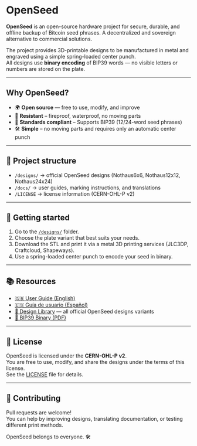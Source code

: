 # OpenSeed

**OpenSeed** is an open-source hardware project for secure, durable, and offline backup of Bitcoin seed phrases.
A decentralized and sovereign alternative to commercial solutions.

The project provides 3D-printable designs to be manufactured in metal and engraved using a simple spring-loaded center punch.  
All designs use **binary encoding** of BIP39 words — no visible letters or numbers are stored on the plate.

---

## Why OpenSeed?

- 🌍 **Open source** — free to use, modify, and improve
- 🧱 **Resistant** – fireproof, waterproof, no moving parts
- 🧠 **Standards compliant** – Supports BIP39 (12/24-word seed phrases)
- 🛠️ **Simple** – no moving parts and requires only an automatic center punch

---

## 📂 Project structure

- `/designs/` → official OpenSeed designs (Nothaus6x6, Nothaus12x12, Nothaus24x24)  
- `/docs/` → user guides, marking instructions, and translations  
- `/LICENSE` → license information (CERN-OHL-P v2)

---

## 🚀 Getting started

1. Go to the [`/designs/`](./designs) folder.  
2. Choose the plate variant that best suits your needs.  
3. Download the STL and print it via a metal 3D printing services (JLC3DP, Craftcloud, Shapeways).
4. Use a spring-loaded center punch to encode your seed in binary.

---

## 📚 Resources

- [🇬🇧 User Guide (English)](./docs/user-guide.en.md)  
- [🇪🇸 Guía de usuario (Español)](./docs/user-guide.es.md)  
- [📂 Design Library](./designs) — all official OpenSeed designs variants
- [📑 BIP39 Binary (PDF)](./docs/Bip39-Binary.pdf)

---

## 📜 License

OpenSeed is licensed under the **CERN-OHL-P v2**.  
You are free to use, modify, and share the designs under the terms of this license.  
See the [LICENSE](./LICENSE) file for details.

---

## 🙌 Contributing

Pull requests are welcome!  
You can help by improving designs, translating documentation, or testing different print methods.

OpenSeed belongs to everyone. 🛠️
